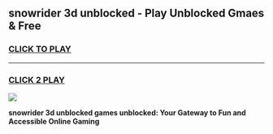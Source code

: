 
## snowrider 3d unblocked - Play Unblocked Gmaes & Free
<h3>
<a href="https://news.freeplayer.one?title=snowrider_3d_unblocked&ref=16F">CLICK TO PLAY</a></h3>
<hr>

<h3>
<a href="https://news.freeplayer.one?title=snowrider_3d_unblocked&ref=16F">CLICK 2 PLAY</a>
  
</h3>

<a href="https://news.freeplayer.one?title=snowrider_3d_unblocked&ref=16F/"><img src="https://clearcache.store/games.png"></a>


**snowrider 3d unblocked games unblocked: Your Gateway to Fun and Accessible Online Gaming**
